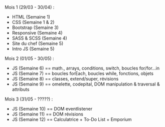 Mois 1 (29/03 - 30/04) : 
- HTML (Semaine 1)
- CSS (Semaine 1 & 2)
- Bootstrap (Semaine 3)
- Responsive (Semaine 4)
- SASS & SCSS (Semaine 4)
- Site du chef (Semaine 5)
- Intro JS (Semaine 5)


Mois 2 (01/05 - 30/05) :
- JS (Semaine 6) == math., arrays, conditions, switch, boucles for/for...in
- JS (Semaine 7) == boucles forEach, boucles while, fonctions, objets 
- JS (Semaine 8) == classes, extend/super, révisions 
- JS (Semaine 9) == omelette, codepital, DOM manipulation & traversal & attributs


Mois 3 (31/05 - ?????) :
- JS (Semaine 10) == DOM eventlistener 
- JS (Semaine 11) == DOM révisions 
- JS (Semaine 12) == Calculatrice + To-Do List + Emporium
